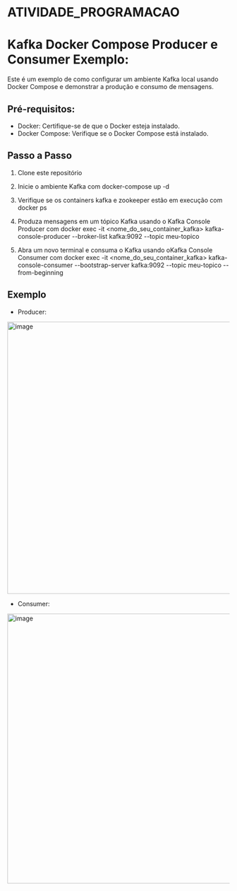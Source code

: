 # ATIVIDADE_PROGRAMACAO

# Kafka Docker Compose Producer e Consumer Exemplo:

Este é um exemplo de como configurar um ambiente Kafka local usando Docker Compose e demonstrar a produção e consumo de mensagens.

## Pré-requisitos:

- Docker: Certifique-se de que o Docker esteja instalado.
- Docker Compose: Verifique se o Docker Compose está instalado.

## Passo a Passo

1. Clone este repositório

2. Inicie o ambiente Kafka com docker-compose up -d

3. Verifique se os containers kafka e zookeeper estão em execução com docker ps

4. Produza mensagens em um tópico Kafka usando o Kafka Console Producer com docker exec -it <nome_do_seu_container_kafka> kafka-console-producer --broker-list kafka:9092 --topic meu-topico

5. Abra um novo terminal e consuma o Kafka usando oKafka Console Consumer com docker exec -it <nome_do_seu_container_kafka> kafka-console-consumer --bootstrap-server kafka:9092 --topic meu-topico --from-beginning

## Exemplo
- Producer:
<img width="616" alt="image" src="https://github.com/RodrigoMMartins1/ATIVIDADE_PROGRAMACAO/assets/99209230/e969b7fb-4c53-473f-83ab-1fc04e67ffc1">

- Consumer:
<img width="611" alt="image" src="https://github.com/RodrigoMMartins1/ATIVIDADE_PROGRAMACAO/assets/99209230/e5ae0409-97de-4826-bfb4-d2a0b0ef52d4">





